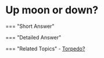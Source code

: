# Up moon or down?


=== "Short Answer"
    

=== "Detailed Answer"


=== "Related Topics"
    - [Torpedo?](./torpedo.md)
